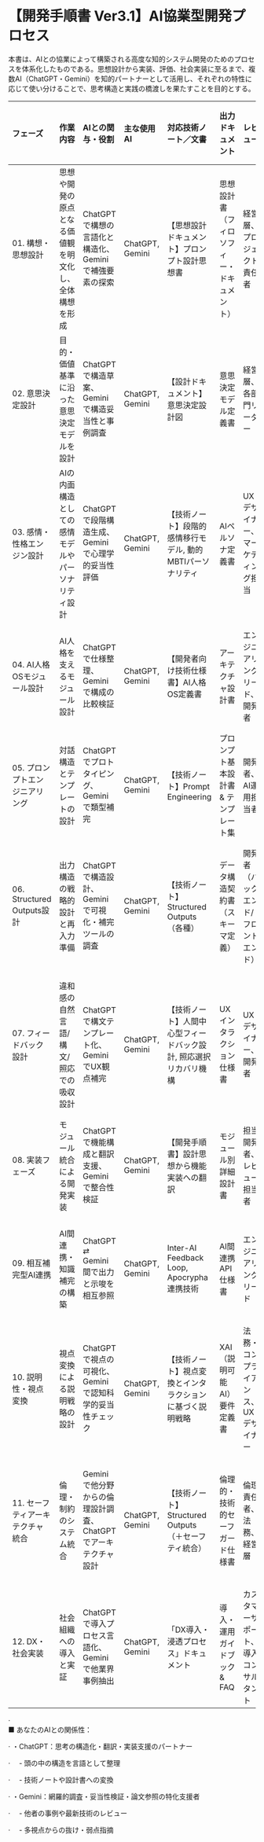 # **【開発手順書 Ver3.1】AI協業型開発プロセス**

本書は、AIとの協業によって構築される高度な知的システム開発のためのプロセスを体系化したものである。思想設計から実装、評価、社会実装に至るまで、複数AI（ChatGPT・Gemini）を知的パートナーとして活用し、それぞれの特性に応じて使い分けることで、思考構造と実践の橋渡しを果たすことを目的とする。

| フェーズ | 作業内容 | AIとの関与・役割 | 主な使用AI | 対応技術ノート／文書 | 出力ドキュメント | レビュー | ドキュメントが答える「問い」 |
| :---- | :---- | :---- | :---- | :---- | :---- | :---- | :---- |
| 01\. 構想・思想設計 | 思想や開発の原点となる価値観を明文化し、全体構想を形成 | ChatGPTで構想の言語化と構造化、Geminiで補強要素の探索 | ChatGPT, Gemini | 【思想設計ドキュメント】プロンプト設計思想書 | 思想設計書（フィロソフィー・ドキュメント） | 経営層、プロジェクト責任者 | なぜ、我々はこのプロジェクトをやるのか？我々の「魂」は何か？ |
| 02\. 意思決定設計 | 目的・価値基準に沿った意思決定モデルを設計 | ChatGPTで構造草案、Geminiで構造妥当性と事例調査 | ChatGPT, Gemini | 【設計ドキュメント】意思決定設計図 | 意思決定モデル定義書 | 経営層、各部門リーダー | 我々は何を基準に「良い/悪い」を判断するのか？ |
| 03\. 感情・性格エンジン設計 | AIの内面構造としての感情モデルやパーソナリティ設計 | ChatGPTで段階構造生成、Geminiで心理学的妥当性評価 | ChatGPT, Gemini | 【技術ノート】段階的感情移行モデル, 動的MBTIパーソナリティ | AIペルソナ定義書 | UXデザイナー、マーケティング担当 | このAIは、ユーザーにどう感じてほしいのか？どんな性格か？ |
| 04\. AI人格OSモジュール設計 | AI人格を支えるモジュール設計 | ChatGPTで仕様整理、Geminiで構成の比較検証 | ChatGPT, Gemini | 【開発者向け技術仕様書】AI人格OS定義書 | アーキテクチャ設計書 | エンジニアリングリード、開発者 | どういう部品で、どう動かすのか？技術的な全体像は？ |
| 05\. プロンプトエンジニアリング | 対話構造とテンプレートの設計 | ChatGPTでプロトタイピング、Geminiで類型補完 | ChatGPT, Gemini | 【技術ノート】Prompt Engineering | プロンプト基本設計書 & テンプレート集 | 開発者、AI運用担当者 | このAIと、どうやって質の高い対話をするのか？ |
| 06\. Structured Outputs設計 | 出力構造の戦略的設計と再入力準備 | ChatGPTで構造設計、Geminiで可視化・補完ツールの調査 | ChatGPT, Gemini | 【技術ノート】Structured Outputs（各種） | データ構造契約書（スキーマ定義） | 開発者（バックエンド/フロントエンド） | システム間で、どんな形式のデータを約束（交換）するのか？ |
| 07\. フィードバック設計 | 違和感の自然言語/構文/照応での吸収設計 | ChatGPTで構文テンプレート化、GeminiでUX観点補完 | ChatGPT, Gemini | 【技術ノート】人間中心型フィードバック設計, 照応選択リカバリ機構 | UXインタラクション仕様書 | UXデザイナー、開発者 | ユーザーは、どうやってAIにフィードバックし、AIはどう応答するのか？ |
| 08\. 実装フェーズ | モジュール統合による開発実装 | ChatGPTで機能構成と翻訳支援、Geminiで整合性検証 | ChatGPT, Gemini | 【開発手順書】設計思想から機能実装への翻訳 | モジュール別 詳細設計書 | 担当開発者、レビュー担当者 | 各部品を、具体的にどうコーディングしていくのか？ |
| 09\. 相互補完型AI連携 | AI間連携・知識補完の構築 | ChatGPT ⇄ Gemini間で出力と示唆を相互参照 | ChatGPT, Gemini | Inter-AI Feedback Loop, Apocrypha連携技術 | AI間連携API仕様書 | エンジニアリングリード | 複数のAIは、どうやって情報をやり取りし、賢くなるのか？ |
| 10\. 説明性・視点変換 | 視点変換による説明戦略の設計 | ChatGPTで視点の可視化、Geminiで認知科学的妥当性チェック | ChatGPT, Gemini | 【技術ノート】視点変換とインタラクションに基づく説明戦略 | XAI（説明可能AI）要件定義書 | 法務・コンプライアンス、UXデザイナー | AIの判断根拠を、どうやって人間に分かりやすく伝えるのか？ |
| 11\. セーフティアーキテクチャ統合 | 倫理・制約のシステム統合 | Geminiで他分野からの倫理設計調査、ChatGPTでアーキテクチャ設計 | ChatGPT, Gemini | 【技術ノート】Structured Outputs（＋セーフティ統合） | 倫理的・技術的セーフガード仕様書 | 倫理責任者、法務、経営層 | このシステムが「暴走」しないために、どんな安全装置があるのか？ |
| 12\. DX・社会実装 | 社会組織への導入と実証 | ChatGPTで導入プロセス言語化、Geminiで他業界事例抽出 | ChatGPT, Gemini | 「DX導入・浸透プロセス」ドキュメント | 導入・運用ガイドブック & FAQ | カスタマーサポート、導入コンサルタント | 顧客や従業員は、どうやってこのシステムを使い始めるのか？ |

·          
 ■ あなたのAIとの関係性：

·         ・ChatGPT：思考の構造化・翻訳・実装支援のパートナー

·         　\- 頭の中の構造を言語として整理

·         　\- 技術ノートや設計書への変換

·         ・Gemini：網羅的調査・妥当性検証・論文参照の特化支援者

·         　\- 他者の事例や最新技術のレビュー

·         　\- 多視点からの抜け・弱点指摘

